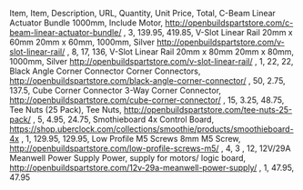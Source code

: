 Item,	Item, Description,	URL,	Quantity, 	Unit Price,	Total,
C-Beam Linear Actuator Bundle	1000mm, Include Motor,	http://openbuildspartstore.com/c-beam-linear-actuator-bundle/ ,	3,	139.95,	419.85,
V-Slot Linear Rail 20mm x 60mm	20mm x 60mm, 1000mm, Silver	http://openbuildspartstore.com/v-slot-linear-rail/ ,	8,	17,	136,
V-Slot Linear Rail 20mm x 80mm	20mm x 80mm, 1000mm, Silver	http://openbuildspartstore.com/v-slot-linear-rail/ ,	1,	22,	22,
Black Angle Corner Connector	Corner Connectors,	http://openbuildspartstore.com/black-angle-corner-connector/ ,	50,	2.75,	137.5,
Cube Corner Connector	3-Way Corner Connector,	http://openbuildspartstore.com/cube-corner-connector/ ,	15, 3.25,	48.75,
Tee Nuts (25 Pack),	Tee Nuts,	http://openbuildspartstore.com/tee-nuts-25-pack/ ,	5,	4.95,	24.75,
Smothieboard 4x	Control Board,	https://shop.uberclock.com/collections/smoothie/products/smoothieboard-4x ,	1,	129.95,	129.95,
Low Profile M5 Screws	8mm M5 Screw,	http://openbuildspartstore.com/low-profile-screws-m5/ ,	4,	3 , 12,
12V/29A Meanwell Power Supply	Power, supply for motors/ logic board,	http://openbuildspartstore.com/12v-29a-meanwell-power-supply/ ,	1,	47.95,	47.95
